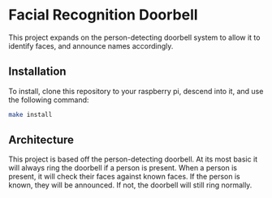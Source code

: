 # Facial Recognition Doorbell
This project expands on the person-detecting doorbell system to allow it to identify faces, and announce names accordingly.


## Installation
To install, clone this repository to your raspberry pi, descend into it, and use the following command:

```bash
make install
```

## Architecture
This project is based off the person-detecting doorbell. At its most basic it will always ring the doorbell if a person is present. When a person is present, it will check their faces against known faces. If the person is known, they will be announced. If not, the doorbell will still ring normally.
